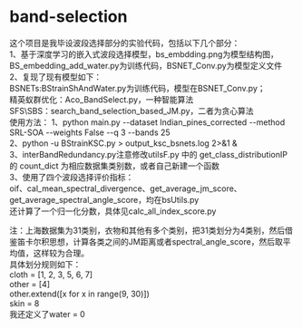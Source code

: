 # band-selection
这个项目是我毕设波段选择部分的实验代码，包括以下几个部分：  
1、基于深度学习的嵌入式波段选择模型，bs_embdding.png为模型结构图，BS_embedding_add_water.py为训练代码，BSNET_Conv.py为模型定义文件  
2、复现了现有模型如下：  
  BSNETs:BStrainShAndWater.py为训练代码，模型在BSNET_Conv.py；  
  精英蚁群优化：Aco_BandSelect.py，一种智能算法  
  SFS\SBS：search_band_selection_based_JM.py，二者为贪心算法  
  使用方法：
  1、python main.py --dataset Indian_pines_corrected --method SRL-SOA --weights False --q 3 --bands 25  
  2、python -u BStrainKSC.py > output_ksc_bsnets.log 2>&1 &    
  3、interBandRedundancy.py注意修改utilsF.py 中的 get_class_distributionIP的 count_dict 为相应数据集类别数，或者自己新建一个函数  
3、使用了四个波段选择评价指标：  
  oif、cal_mean_spectral_divergence、get_average_jm_score、get_average_spectral_angle_score，均在bsUtils.py  
  还计算了一个归一化分数，具体见calc_all_index_score.py  
    
注：上海数据集为31类别，衣物和其他有多个类别，把31类划分为4类别，然后借鉴笛卡尔积思想，计算各类之间的JM距离或者spectral_angle_score，然后取平均值，这样较为合理。  
具体划分规则如下：  
cloth = [1, 2, 3, 5, 6, 7]  
other = [4]  
other.extend([x for x in range(9, 30)])  
skin = 8  
我还定义了water = 0  

  
